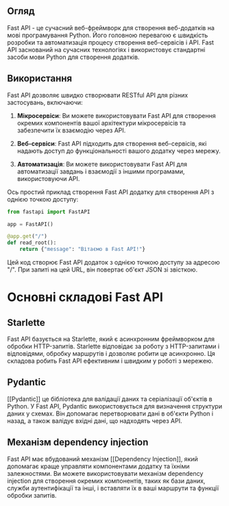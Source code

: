 
## Огляд
Fast API - це сучасний веб-фреймворк для створення веб-додатків на мові програмування Python. Його головною перевагою є швидкість розробки та автоматизація процесу створення веб-сервісів і API. Fast API заснований на сучасних технологіях і використовує стандартні засоби мови Python для створення додатків.

## Використання
Fast API дозволяє швидко створювати RESTful API для різних застосувань, включаючи:

1. **Мікросервіси**: Ви можете використовувати Fast API для створення окремих компонентів вашої архітектури мікросервісів та забезпечити їх взаємодію через API.

2. **Веб-сервіси**: Fast API підходить для створення веб-сервісів, які надають доступ до функціональності вашого додатку через мережу.

3. **Автоматизація**: Ви можете використовувати Fast API для автоматизації завдань і взаємодії з іншими програмами, використовуючи API.

Ось простий приклад створення Fast API додатку для створення API з однією точкою доступу:

```python
from fastapi import FastAPI

app = FastAPI()

@app.get("/")
def read_root():
    return {"message": "Вітаємо в Fast API!"}
```

Цей код створює Fast API додаток з однією точкою доступу за адресою "/". При запиті на цей URL, він повертає об'єкт JSON зі звісткою.


# Основні складові Fast API

## Starlette
Fast API базується на Starlette, який є асинхронним фреймворком для обробки HTTP-запитів. Starlette відповідає за роботу з HTTP-запитами і відповідями, обробку маршрутів і дозволяє робити це асинхронно. Ця складова робить Fast API ефективним і швидким у роботі з мережею.

## Pydantic
 [[Pydantic]] це бібліотека для валідації даних та серіалізації об'єктів в Python. У Fast API, Pydantic використовується для визначення структури даних у схемах. Він допомагає перетворювати дані в об'єкти Python і назад, а також валідує вхідні дані, що надходять через API.

## Механізм dependency injection
Fast API має вбудований механізм [[Dependency Injection]], який допомагає краще управляти компонентами додатку та їхніми залежностями. Ви можете використовувати механізм dependency injection для створення окремих компонентів, таких як бази даних, служби аутентифікації та інші, і вставляти їх в ваші маршрути та функції обробки запитів.


